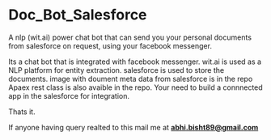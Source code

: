 # Doc_Bot_Salesforce
A nlp (wit.ai) power chat bot that can send you your personal documents from salesforce  on request, using your facebook messenger.

Its a chat bot that is integrated with facebook messenger.
wit.ai is used as a NLP platform for entity extraction.
salesforce is used to store the documents.
image with doument meta data from salesforce is in the repo
Apaex rest class is also avaible in the repo.
Your need to build a connnected app in the salesforce for integration.

Thats it.

If anyone having query realted to this mail me at <b>abhi.bisht89@gmail.com

